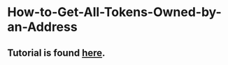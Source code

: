 # How-to-Get-All-Tokens-Owned-by-an-Address
## Tutorial is found [here](https://docs.alchemy.com/docs/how-to-get-all-tokens-owned-by-an-address#step-5-add-metadata-and-parse-api-output).
